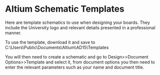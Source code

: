 # Altium Schematic Templates
Here are template schematics to use when designing your boards. They include the University logo and relevant details presented in a professional manner.

To use the template, download it and save to C:\Users\Public\Documents\Altium\AD15\Templates 

You will then need to create a schematic and go to Design>>Document Options>>Template and select it, from document options you then need to enter the relevant
parameters such as your name and document title.
